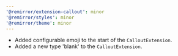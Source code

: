 ```yaml
---
'@remirror/extension-callout': minor
'@remirror/styles': minor
'@remirror/theme': minor
---
```


- Added configurable emoji to the start of the `CalloutExtension`.
- Added a new type 'blank' to the `CalloutExtension`.
